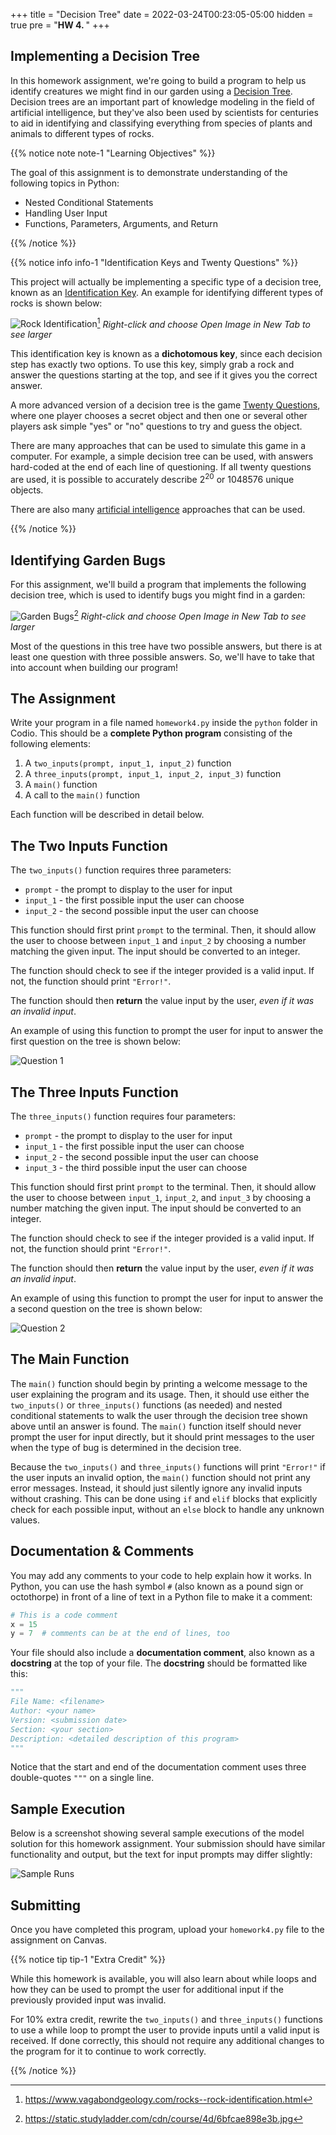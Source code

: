 +++
title = "Decision Tree"
date = 2022-03-24T00:23:05-05:00
hidden = true
pre = "<b>HW 4. </b>"
+++

## Implementing a Decision Tree

In this homework assignment, we're going to build a program to help us identify creatures we might find in our garden using a [Decision Tree](https://en.wikipedia.org/wiki/Decision_tree). Decision trees are an important part of knowledge modeling in the field of artificial intelligence, but they've also been used by scientists for centuries to aid in identifying and classifying everything from species of plants and animals to different types of rocks.

{{% notice note note-1 "Learning Objectives" %}}

The goal of this assignment is to demonstrate understanding of the following topics in Python:

* Nested Conditional Statements
* Handling User Input
* Functions, Parameters, Arguments, and Return

{{% /notice %}}

{{% notice info info-1 "Identification Keys and Twenty Questions" %}}

This project will actually be implementing a specific type of a decision tree, known as an [Identification Key](https://en.wikipedia.org/wiki/Identification_key). An example for identifying different types of rocks is shown below:

![Rock Identification](/images/hw4/rocks.jpg)[^1]
_Right-click and choose Open Image in New Tab to see larger_

[^1]: https://www.vagabondgeology.com/rocks--rock-identification.html

This identification key is known as a **dichotomous key**, since each decision step has exactly two options. To use this key, simply grab a rock and answer the questions starting at the top, and see if it gives you the correct answer.

A more advanced version of a decision tree is the game [Twenty Questions](https://en.wikipedia.org/wiki/Twenty_questions), where one player chooses a secret object and then one or several other players ask simple "yes" or "no" questions to try and guess the object.

There are many approaches that can be used to simulate this game in a computer. For example, a simple decision tree can be used, with answers hard-coded at the end of each line of questioning. If all twenty questions are used, it is possible to accurately describe $2^{20}$ or $1048576$ unique objects.

There are also many [artificial intelligence](https://www.baeldung.com/cs/decision-trees-20-questions) approaches that can be used. 

{{% /notice %}}

## Identifying Garden Bugs

For this assignment, we'll build a program that implements the following decision tree, which is used to identify bugs you might find in a garden:

![Garden Bugs](/images/hw4/bugs.jpg)[^2]
_Right-click and choose Open Image in New Tab to see larger_

[^2]: https://static.studyladder.com/cdn/course/4d/6bfcae898e3b.jpg

Most of the questions in this tree have two possible answers, but there is at least one question with three possible answers. So, we'll have to take that into account when building our program!

## The Assignment

Write your program in a file named `homework4.py` inside the `python` folder in Codio. This should be a **complete Python program** consisting of the following elements:

1. A `two_inputs(prompt, input_1, input_2)` function
1. A `three_inputs(prompt, input_1, input_2, input_3)` function
1. A `main()` function
1. A call to the `main()` function

Each function will be described in detail below.

## The Two Inputs Function

The `two_inputs()` function requires three parameters:

* `prompt` - the prompt to display to the user for input
* `input_1` - the first possible input the user can choose
* `input_2` - the second possible input the user can choose

This function should first print `prompt` to the terminal. Then, it should allow the user to choose between `input_1` and `input_2` by choosing a number matching the given input. The input should be converted to an integer.

The function should check to see if the integer provided is a valid input. If not, the function should print `"Error!"`.

The function should then **return** the value input by the user, _even if it was an invalid input_.

An example of using this function to prompt the user for input to answer the first question on the tree is shown below:

![Question 1](/images/hw4/q1.png)

## The Three Inputs Function

The `three_inputs()` function requires four parameters:

* `prompt` - the prompt to display to the user for input
* `input_1` - the first possible input the user can choose
* `input_2` - the second possible input the user can choose
* `input_3` - the third possible input the user can choose

This function should first print `prompt` to the terminal. Then, it should allow the user to choose between `input_1`, `input_2`, and `input_3` by choosing a number matching the given input. The input should be converted to an integer.

The function should check to see if the integer provided is a valid input. If not, the function should print `"Error!"`.

The function should then **return** the value input by the user, _even if it was an invalid input_.

An example of using this function to prompt the user for input to answer the a second question on the tree is shown below:

![Question 2](/images/hw4/q2.png)

## The Main Function

The `main()` function should begin by printing a welcome message to the user explaining the program and its usage. Then, it should use either the `two_inputs()` or `three_inputs()` functions (as needed) and nested conditional statements to walk the user through the decision tree shown above until an answer is found. The `main()` function itself should never prompt the user for input directly, but it should print messages to the user when the type of bug is determined in the decision tree. 

Because the `two_inputs()` and `three_inputs()` functions will print `"Error!"` if the user inputs an invalid option, the `main()` function should not print any error messages. Instead, it should just silently ignore any invalid inputs without crashing. This can be done using `if` and `elif` blocks that explicitly check for each possible input, without an `else` block to handle any unknown values. 

## Documentation & Comments

You may add any comments to your code to help explain how it works. In Python, you can use the hash symbol `#` (also known as a pound sign or octothorpe) in front of a line of text in a Python file to make it a comment:

```python
# This is a code comment
x = 15
y = 7  # comments can be at the end of lines, too
```

Your file should also include a **documentation comment**, also known as a **docstring** at the top of your file. The **docstring** should be formatted like this:

```python
"""
File Name: <filename>
Author: <your name>
Version: <submission date>
Section: <your section>
Description: <detailed description of this program>
"""
```

Notice that the start and end of the documentation comment uses three double-quotes `"""` on a single line.

## Sample Execution

Below is a screenshot showing several sample executions of the model solution for this homework assignment. Your submission should have similar functionality and output, but the text for input prompts may differ slightly:

![Sample Runs](/images/hw4/examples.png)

## Submitting

Once you have completed this program, upload your `homework4.py` file to the assignment on Canvas. 

{{% notice tip tip-1 "Extra Credit" %}}

While this homework is available, you will also learn about while loops and how they can be used to prompt the user for additional input if the previously provided input was invalid.

For 10% extra credit, rewrite the `two_inputs()` and `three_inputs()` functions to use a while loop to prompt the user to provide inputs until a valid input is received. If done correctly, this should not require any additional changes to the program for it to continue to work correctly.

{{% /notice %}}